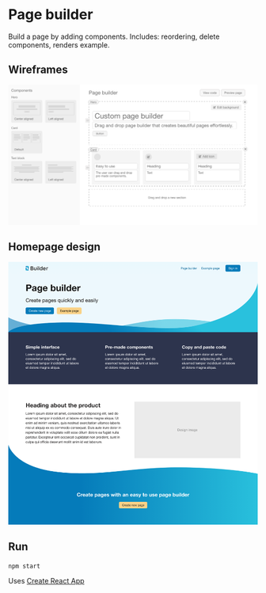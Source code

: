 # Page builder
Build a page by adding components. Includes: reordering, delete components, renders example.

## Wireframes
![page builder wireframe](src/page-builder-wireframe.png)

## Homepage design
![page builder wireframe](homepage-design.png)

## Run
`npm start`

Uses [Create React App](https://github.com/facebook/create-react-app)

